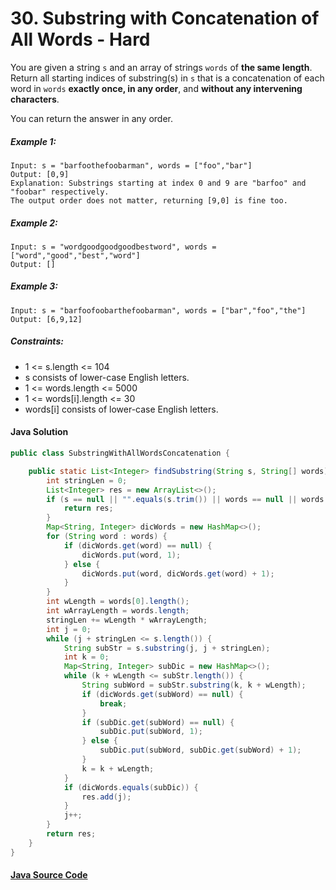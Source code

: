 # 30. Substring with Concatenation of All Words - Hard

You are given a string ```s``` and an array of strings ```words``` of <b>the same length</b>. Return all starting indices of substring(s) in ```s``` that is a concatenation of each word in ```words``` <b>exactly once, in any order</b>, and <b>without any intervening characters</b>.

You can return the answer in any order.

##### Example 1:

```
Input: s = "barfoothefoobarman", words = ["foo","bar"]
Output: [0,9]
Explanation: Substrings starting at index 0 and 9 are "barfoo" and "foobar" respectively.
The output order does not matter, returning [9,0] is fine too.
```

##### Example 2:

```
Input: s = "wordgoodgoodgoodbestword", words = ["word","good","best","word"]
Output: []
```

##### Example 3:

```
Input: s = "barfoofoobarthefoobarman", words = ["bar","foo","the"]
Output: [6,9,12]
``` 

##### Constraints:

- 1 <= s.length <= 104
- s consists of lower-case English letters.
- 1 <= words.length <= 5000
- 1 <= words[i].length <= 30
- words[i] consists of lower-case English letters.

#### Java Solution
```java
public class SubstringWithAllWordsConcatenation {

    public static List<Integer> findSubstring(String s, String[] words) {
        int stringLen = 0;
        List<Integer> res = new ArrayList<>();
        if (s == null || "".equals(s.trim()) || words == null || words.length == 0) {
            return res;
        }
        Map<String, Integer> dicWords = new HashMap<>();
        for (String word : words) {
            if (dicWords.get(word) == null) {
                dicWords.put(word, 1);
            } else {
                dicWords.put(word, dicWords.get(word) + 1);
            }
        }
        int wLength = words[0].length();
        int wArrayLength = words.length;
        stringLen += wLength * wArrayLength;
        int j = 0;
        while (j + stringLen <= s.length()) {
            String subStr = s.substring(j, j + stringLen);
            int k = 0;
            Map<String, Integer> subDic = new HashMap<>();
            while (k + wLength <= subStr.length()) {
                String subWord = subStr.substring(k, k + wLength);
                if (dicWords.get(subWord) == null) {
                    break;
                }
                if (subDic.get(subWord) == null) {
                    subDic.put(subWord, 1);
                } else {
                    subDic.put(subWord, subDic.get(subWord) + 1);
                }
                k = k + wLength;
            }
            if (dicWords.equals(subDic)) {
                res.add(j);
            }
            j++;
        }
        return res;
    }
}
```
#### [Java Source Code](../../../src/main/java/com/algorithm/strings/SubstringWithAllWordsConcatenation.java)